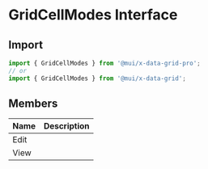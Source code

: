 # GridCellModes Interface

<p class="description"></p>

## Import

```js
import { GridCellModes } from '@mui/x-data-grid-pro';
// or
import { GridCellModes } from '@mui/x-data-grid';
```

## Members

| Name                                | Description |
| ----------------------------------- | ----------- |
| <span class="prop-name">Edit</span> |             |
| <span class="prop-name">View</span> |             |
